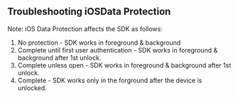 
## Troubleshooting iOSData Protection

Note: iOS Data Protection affects the SDK as follows:
1. No protection - SDK works in foreground & background
2. Complete until first user authentication - SDK works in foreground & background after 1st unlock.
3. Complete unless open - SDK works in foreground & background after 1st unlock.
4. Complete - SDK works only in the forground after the device is unlocked.

  
